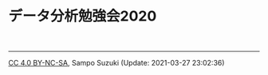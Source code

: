 データ分析勉強会2020
================

　

------------------------------------------------------------------------

[CC 4.0
BY-NC-SA](https://creativecommons.org/licenses/by-nc-sa/4.0/deed.ja),
Sampo Suzuki (Update: 2021-03-27 23:02:36)
